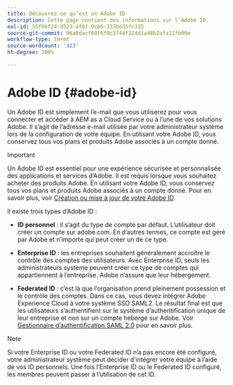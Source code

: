 ```yaml
---
title: Découvrez ce qu’est un Adobe ID
description: Cette page contient des informations sur l’Adobe ID.
exl-id: 55f66f24-d523-4f8f-9cb6-337bd31fc315
source-git-commit: 96a0dacf69f6f9c5744f224d1a48b2afa11fb09e
workflow-type: tm+mt
source-wordcount: '323'
ht-degree: 100%

---
```


# Adobe ID {#adobe-id}

Un Adobe ID est simplement l’e-mail que vous utiliserez pour vous connecter et accéder à AEM as a Cloud Service ou à l’une de vos solutions Adobe. Il s’agit de l’adresse e-mail utilisée par votre administrateur système lors de la configuration de votre équipe. En utilisant votre Adobe ID, vous conservez tous vos plans et produits Adobe associés à un compte donné.

>[!IMPORTANT]
>Un Adobe ID est essentiel pour une expérience sécurisée et personnalisée des applications et services d’Adobe. Il est requis lorsque vous souhaitez acheter des produits Adobe. En utilisant votre Adobe ID, vous conservez tous vos plans et produits Adobe associés à un compte donné. Pour en savoir plus, voir [Création ou mise à jour de votre Adobe ID](https://helpx.adobe.com/fr/manage-account/using/create-update-adobe-id.html#HowtocreateorupdateyourAdobeID).

Il existe trois types d’Adobe ID :

* **ID personnel** : il s’agit du type de compte par défaut. L’utilisateur doit créer un compte sur adobe.com. En d’autres termes, ce compte est géré par Adobe et n’importe qui peut créer un de ce type.

* **Enterprise ID** : les entreprises souhaitent généralement accroître le contrôle des comptes des utilisateurs. Avec Enterprise ID, seuls les administrateurs système peuvent créer ce type de comptes qui appartiennent à l’entreprise. Adobe n’assure que leur hébergement.

* **Federated ID** : c’est là que l’organisation prend pleinement possession et le contrôle des comptes. Dans ce cas, vous devez intégrer Adobe Experience Cloud à votre système SSO SAML2. Le résultat final est que les utilisateurs s’authentifient sur le système d’authentification unique de leur entreprise et non sur un compte hébergé sur Adobe. Voir [Gestionnaire d’authentification SAML 2.0](https://experienceleague.adobe.com/docs/experience-manager-65/administering/security/saml-2-0-authenticationhandler.html?lang=fr) pour en savoir plus.

>[!NOTE]
>Si votre Enterprise ID ou votre Federated ID n’a pas encore été configuré, votre administrateur système peut décider d’intégrer votre équipe à l’aide de vos ID personnels. Une fois l’Enterprise ID ou le Federated ID configuré, les membres peuvent passer à l’utilisation de cet ID.

